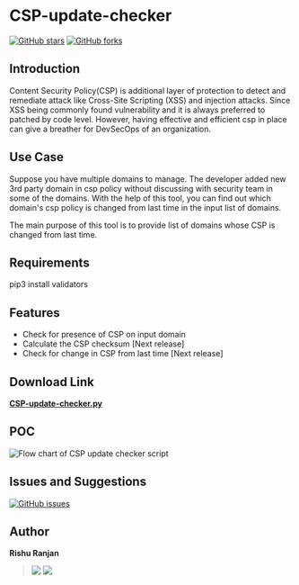 # CSP-update-checker
[![GitHub stars](https://img.shields.io/github/stars/rishuranjanofficial/CSP-update-checker?logoColor=blue&style=social)](https://github.com/rishuranjanofficial/CSP-update-checker/stargazers)   [![GitHub forks](https://img.shields.io/github/forks/rishuranjanofficial/CSP-update-checker?logoColor=blue&style=social)](https://github.com/rishuranjanofficial/CSP-update-checker/network)

## Introduction
Content Security Policy(CSP) is additional layer of protection to detect and remediate attack like Cross-Site Scripting (XSS) and injection attacks. Since XSS being commonly found vulnerability and it is always preferred to patched by code level. However, having effective and efficient csp in place can give a breather for DevSecOps of an organization. 

## Use Case
Suppose you have multiple domains to manage. The developer added new 3rd party domain in csp policy without discussing with security team  in some of the domains. With the help of this tool, you can find out which domain's csp policy is changed from last time in the input list of domains.

The main purpose of this tool is to provide list of domains whose CSP is changed from last time.

## Requirements
pip3 install validators

## Features
- Check for presence of CSP on input domain
- Calculate the CSP checksum [Next release]
- Check for change in CSP from last time [Next release]

## Download Link 
**[CSP-update-checker.py](https://raw.githubusercontent.com/rishuranjanofficial/CSP-update-checker/main/CSP-update-checker.py)**

## POC
![Flow chart of CSP update checker script](https://user-images.githubusercontent.com/51092706/132815548-4a29eb69-99cc-4d01-a08a-c2588d10c6e8.png)

## Issues and Suggestions
[![GitHub issues](https://img.shields.io/github/issues/rishuranjanofficial/CSP-update-checker?label=Contribution&style=social)](https://github.com/rishuranjanofficial/CSP-update-checker/issues)

## Author
**Rishu Ranjan**
> [![](https://img.shields.io/twitter/follow/tweetit_rrj?style=social)](https://twitter.com/intent/follow?screen_name=tweetit_rrj)   [![](https://static-exp1.licdn.com/sc/h/95o6rrc5ws6mlw6wqzy0xgj7y)](https://www.linkedin.com/in/rishuranjan/)
